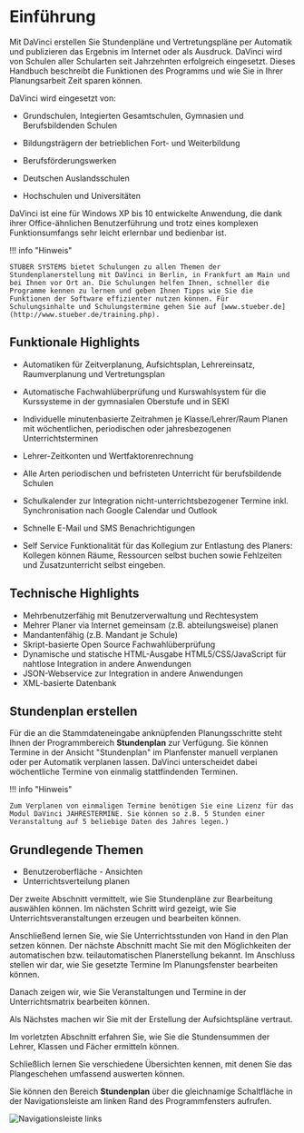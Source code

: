 # Einführung

Mit DaVinci erstellen Sie Stundenpläne und Vertretungspläne per Automatik und publizieren das Ergebnis im Internet oder als Ausdruck. DaVinci wird von Schulen aller Schularten seit Jahrzehnten erfolgreich eingesetzt. Dieses Handbuch beschreibt die Funktionen des Programms und wie Sie in Ihrer Planungsarbeit Zeit sparen können.

DaVinci wird eingesetzt von:

* Grundschulen, Integierten Gesamtschulen, Gymnasien und Berufsbildenden Schulen

* Bildungsträgern der betrieblichen Fort- und Weiterbildung

* Berufsförderungswerken

* Deutschen Auslandsschulen

* Hochschulen und Universitäten

DaVinci ist eine für Windows XP bis 10 entwickelte Anwendung, die dank ihrer Office-ähnlichen Benutzerführung und trotz eines komplexen Funktionsumfangs sehr leicht erlernbar und bedienbar ist.

!!! info "Hinweis"

    STÜBER SYSTEMS bietet Schulungen zu allen Themen der Stundenplanerstellung mit DaVinci in Berlin, in Frankfurt am Main und bei Ihnen vor Ort an. Die Schulungen helfen Ihnen, schneller die Programme kennen zu lernen und geben Ihnen Tipps wie Sie die Funktionen der Software effizienter nutzen können. Für Schulungsinhalte und Schulungstermine gehen Sie auf [www.stueber.de](http://www.stueber.de/training.php).

## Funktionale Highlights

* Automatiken für Zeitverplanung, Aufsichtsplan, Lehrereinsatz, Raumverplanung und Vertretungsplan

* Automatische Fachwahlüberprüfung und Kurswahlsystem für die Kurssysteme in der gymnasialen Oberstufe und in SEKI

* Individuelle minutenbasierte Zeitrahmen je Klasse/Lehrer/Raum Planen mit wöchentlichen, periodischen oder jahresbezogenen Unterrichtsterminen

* Lehrer-Zeitkonten und Wertfaktorenrechnung

* Alle Arten periodischen und befristeten Unterricht für berufsbildende Schulen

* Schulkalender zur Integration nicht-unterrichtsbezogener Termine inkl. Synchronisation nach Google Calendar und Outlook

* Schnelle E-Mail und SMS Benachrichtigungen

* Self Service Funktionalität für das Kollegium zur Entlastung des Planers: Kollegen können Räume, Ressourcen selbst buchen sowie Fehlzeiten und Zusatzunterricht selbst eingeben.

## Technische Highlights

* Mehrbenutzerfähig mit Benutzerverwaltung und Rechtesystem
* Mehrer Planer via Internet gemeinsam (z.B. abteilungsweise) planen
* Mandantenfähig (z.B. Mandant je Schule)
* Skript-basierte Open Source Fachwahlüberprüfung
* Dynamische und statische HTML-Ausgabe HTML5/CSS/JavaScript für nahtlose Integration in andere Anwendungen
* JSON-Webservice zur Integration in andere Anwendungen
* XML-basierte Datenbank

## Stundenplan erstellen

Für die an die Stammdateneingabe anknüpfenden Planungsschritte steht Ihnen der Programmbereich **Stundenplan** zur Verfügung. Sie können Termine in der Ansicht "Stundenplan" im Planfenster manuell verplanen oder per Automatik verplanen lassen. DaVinci unterscheidet dabei wöchentliche Termine von einmalig stattfindenden Terminen.

!!! info "Hinweis"

    Zum Verplanen von einmaligen Termine benötigen Sie eine Lizenz für das Modul DaVinci JAHRESTERMINE. Sie können so z.B. 5 Stunden einer Veranstaltung auf 5 beliebige Daten des Jahres legen.)

## Grundlegende Themen

* Benutzeroberfläche - Ansichten
* Unterrichtsverteilung planen

Der zweite Abschnitt vermittelt, wie Sie Stundenpläne zur Bearbeitung auswählen können. Im nächsten Schritt wird gezeigt, wie Sie Unterrichtsveranstaltungen erzeugen und bearbeiten können.

Anschließend lernen Sie, wie Sie Unterrichtsstunden von Hand in den Plan setzen können. Der nächste Abschnitt macht Sie mit den Möglichkeiten der automatischen bzw. teilautomatischen Planerstellung bekannt. Im Anschluss stellen wir dar, wie Sie gesetzte Termine Im Planungsfenster bearbeiten können.

Danach zeigen wir, wie Sie Veranstaltungen und Termine in der Unterrichtsmatrix bearbeiten können.

Als Nächstes machen wir Sie mit der Erstellung der Aufsichtspläne vertraut.

Im vorletzten Abschnitt erfahren Sie, wie Sie die Stundensummen der Lehrer, Klassen und Fächer ermitteln können.

Schließlich lernen Sie verschiedene Übersichten kennen, mit denen Sie das Plangeschehen umfassend auswerten können.

Sie können den Bereich **Stundenplan** über die gleichnamige Schaltfläche in der Navigationsleiste am linken Rand des Programmfensters aufrufen.

![Navigationsleiste links](/assets/images/Aufruf.Stundenplan.png)

